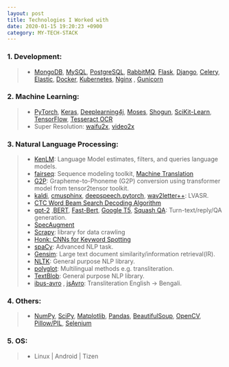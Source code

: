 ```yaml
---
layout: post
title: Technologies I Worked with
date: 2020-01-15 19:20:23 +0900
category: MY-TECH-STACK
---
```


### 1. Development:
> * [MongoDB](https://www.mongodb.com/), [MySQL](https://www.mysql.com/), [PostgreSQL](https://www.postgresql.org/), [RabbitMQ](https://www.rabbitmq.com/), [Flask](https://flask.palletsprojects.com/), [Django](https://www.djangoproject.com/), [Celery](https://docs.celeryproject.org/), [Elastic](https://www.elastic.co), [Docker](https://www.docker.com/), [Kubernetes](https://kubernetes.io/), [Nginx](https://www.nginx.com/) , [Gunicorn](https://gunicorn.org/) 

### 2. **Machine Learning**:
> * [PyTorch](https://pytorch.org/), [Keras](https://keras.io/), [Deeplearning4j](https://deeplearning4j.org/), [Moses](https://web.archive.org/web/20210130031610/http://statmt.org/moses/), [Shogun](https://www.shogun-toolbox.org/), [SciKit-Learn](https://scikit-learn.org/stable/), [TensorFlow](https://www.tensorflow.org/), [Tesseract OCR](https://web.archive.org/web/20201220031740/https://github.com/tesseract-ocr/tesseract)
> * Super Resolution: [waifu2x](https://github.com/nagadomi/waifu2x), [video2x](https://github.com/k4yt3x/video2x)

### 3. Natural Language Processing: 
> * [KenLM](https://github.com/kpu/kenlm): Language Model estimates, filters, and queries language models.
> * [fairseq](https://web.archive.org/web/20201224105639/https://github.com/pytorch/fairseq): Sequence modeling toolkit, [Machine Translation](https://web.archive.org/web/20201101144423/https://github.com/pytorch/fairseq/tree/master/examples/m2m_100)
> * [G2P](https://github.com/cmusphinx/g2p-seq2seq):  Grapheme-to-Phoneme (G2P) conversion using transformer model from tensor2tensor toolkit.
> * [kaldi](http://kaldi-asr.org/), [cmusphinx](https://cmusphinx.github.io/), [deepspeech.pytorch](https://web.archive.org/web/20201111180912/https://github.com/SeanNaren/deepspeech.pytorch), [wav2letter++](https://web.archive.org/web/20201118202033/https://github.com/facebookresearch/wav2letter): LVASR.
> * [CTC Word Beam Search Decoding Algorithm](https://web.archive.org/web/20201204191631/https://github.com/githubharald/CTCWordBeamSearch)
> * [gpt-2](https://web.archive.org/web/20210120224724/https://github.com/openai/gpt-2) ,[BERT](https://github.com/google-research/bert), [Fast-Bert](https://github.com/utterworks/fast-bert), [Google T5](https://github.com/google-research/text-to-text-transfer-transformer), [Squash QA](https://web.archive.org/web/20200910124254/https://github.com/martiansideofthemoon/squash-generation):   Turn-text/reply/QA generation.
> * [SpecAugment](https://web.archive.org/web/20200927092809/https://github.com/DemisEom/SpecAugment)
> * [Scrapy](https://scrapy.org/): library for data crawling
> * [Honk: CNNs for Keyword Spotting](https://web.archive.org/web/20201129173648/https://github.com/castorini/honk)
> * [spaCy](https://spacy.io/): Advanced NLP task.
> * [Gensim](https://pypi.org/project/gensim/): Large text document similarity/information retrieval(IR).
> * [NLTK](https://www.nltk.org/): General purpose NLP library.
> * [polyglot](https://pypi.org/project/polyglot/): Multilingual methods e.g. transliteration.
> * [TextBlob](https://pypi.org/project/textblob/): General purpose NLP library.
> * [ibus-avro](https://web.archive.org/web/20201219082607/https://github.com/sarim/ibus-avro) , [jsAvro](https://web.archive.org/web/20201124074359/https://github.com/torifat/jsAvroPhonetic): Transliteration English -> Bengali.

### 4. Others:
> * [NumPy](https://numpy.org/), [SciPy](https://www.scipy.org/), [Matplotlib](https://matplotlib.org/), [Pandas](https://pandas.pydata.org/), [BeautifulSoup](https://pypi.org/project/beautifulsoup4/), [OpenCV](https://pypi.org/project/opencv-python/), [Pillow/PIL](https://pypi.org/project/Pillow/), [Selenium](https://web.archive.org/web/20210224162818/https://pypi.org/project/selenium/)


### 5. OS:
> * Linux | Android | Tizen




